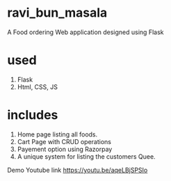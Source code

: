 # ravi_bun_masala

A Food ordering Web application designed using Flask

# used
  1. Flask
  2. Html, CSS, JS
  
# includes
  1. Home page listing all foods.
  2. Cart Page with CRUD operations
  3. Payement option using Razorpay
  4. A unique system for listing the customers Quee.
  
  
Demo Youtube link https://youtu.be/aqeLBjSPSIo
